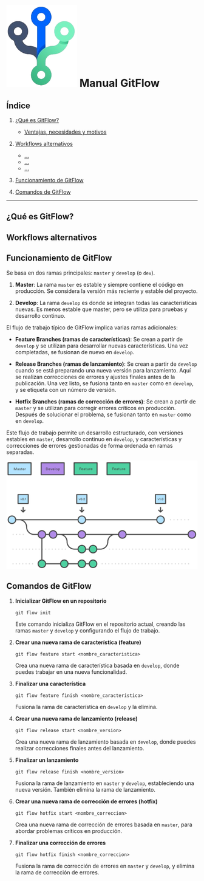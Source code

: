 # ![Imagen de GitFlow](../assets/git-flow.png "GitFlow") Manual GitFlow

## Índice

1. [¿Qué es GitFlow?](#qué-es-gitflow)
   - [Ventajas, necesidades y motivos](ventajas-necesidades-y-motivos)

2. [Workflows alternativos](#workflows-alternativos)
   - [...](#...)
   - [...](#...)
   - [...](#...)
  
3. [Funcionamiento de GitFlow](#funcionamiento-de-gitflow)

4. [Comandos de GitFlow](#comandos-de-gitflow)

---

## ¿Qué es GitFlow?

## Workflows alternativos

## Funcionamiento de GitFlow

Se basa en dos ramas principales: `master` y `develop` (o `dev`).

1. **Master**:
   La rama `master` es estable y siempre contiene el código en producción. Se considera la versión más reciente y estable del proyecto.

2. **Develop**:
   La rama `develop` es donde se integran todas las características nuevas. Es menos estable que master, pero se utiliza para pruebas y desarrollo
   continuo.

El flujo de trabajo típico de GitFlow implica varias ramas adicionales:

- **Feature Branches (ramas de características)**:
  Se crean a partir de `develop` y se utilizan para desarrollar nuevas características. Una vez completadas, se fusionan de nuevo en `develop`.

- **Release Branches (ramas de lanzamiento)**:
  Se crean a partir de `develop` cuando se está preparando una nueva versión para lanzamiento. Aquí se realizan correcciones de errores y ajustes
  finales antes de la publicación. Una vez listo, se fusiona tanto en `master` como en `develop`, y se etiqueta con un número de versión.

- **Hotfix Branches (ramas de corrección de errores)**:
  Se crean a partir de `master` y se utilizan para corregir errores críticos en producción. Después de solucionar el problema, se fusionan tanto en
  `master` como en `develop`.

Este flujo de trabajo permite un desarrollo estructurado, con versiones estables en `master`, desarrollo continuo en `develop`, y características y correcciones de errores gestionadas de forma ordenada en ramas separadas.

![Imagen de las ramas GitFlow](../assets/git-flow-works.svg "Ramas GitFlow")

## Comandos de GitFlow

1. **Inicializar GitFlow en un repositorio**
   ~~~
   git flow init
   ~~~
   Este comando inicializa GitFlow en el repositorio actual, creando las ramas `master` y `develop` y configurando el flujo de trabajo.
   
2. **Crear una nueva rama de característica (feature)**
   ~~~
   git flow feature start <nombre_caracteristica>
   ~~~
   Crea una nueva rama de característica basada en `develop`, donde puedes trabajar en una nueva funcionalidad.
   
3. **Finalizar una característica**
   ~~~
   git flow feature finish <nombre_caracteristica>
   ~~~
   Fusiona la rama de característica en `develop` y la elimina.
   
4. **Crear una nueva rama de lanzamiento (release)**
   ~~~
   git flow release start <nombre_version>
   ~~~
   Crea una nueva rama de lanzamiento basada en `develop`, donde puedes realizar correcciones finales antes del lanzamiento.

5. **Finalizar un lanzamiento**
   ~~~
   git flow release finish <nombre_version>
   ~~~
   Fusiona la rama de lanzamiento en `master` y `develop`, estableciendo una nueva versión. También elimina la rama de lanzamiento.

6. **Crear una nueva rama de corrección de errores (hotfix)**
   ~~~
   git flow hotfix start <nombre_correccion>
   ~~~
   Crea una nueva rama de corrección de errores basada en `master`, para abordar problemas críticos en producción.

7. **Finalizar una corrección de errores**
   ~~~
   git flow hotfix finish <nombre_correccion>
   ~~~
   Fusiona la rama de corrección de errores en `master` y `develop`, y elimina la rama de corrección de errores.
   
